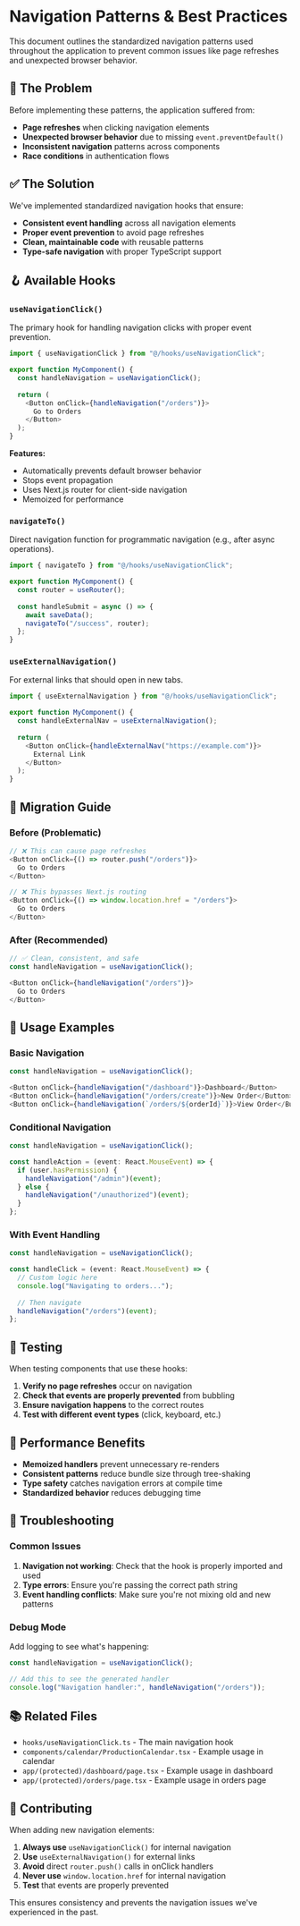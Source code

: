 # Navigation Patterns & Best Practices

This document outlines the standardized navigation patterns used throughout the application to prevent common issues like page refreshes and unexpected browser behavior.

## 🚨 The Problem

Before implementing these patterns, the application suffered from:
- **Page refreshes** when clicking navigation elements
- **Unexpected browser behavior** due to missing `event.preventDefault()`
- **Inconsistent navigation** patterns across components
- **Race conditions** in authentication flows

## ✅ The Solution

We've implemented standardized navigation hooks that ensure:
- **Consistent event handling** across all navigation elements
- **Proper event prevention** to avoid page refreshes
- **Clean, maintainable code** with reusable patterns
- **Type-safe navigation** with proper TypeScript support

## 🪝 Available Hooks

### `useNavigationClick()`

The primary hook for handling navigation clicks with proper event prevention.

```typescript
import { useNavigationClick } from "@/hooks/useNavigationClick";

export function MyComponent() {
  const handleNavigation = useNavigationClick();
  
  return (
    <Button onClick={handleNavigation("/orders")}>
      Go to Orders
    </Button>
  );
}
```

**Features:**
- Automatically prevents default browser behavior
- Stops event propagation
- Uses Next.js router for client-side navigation
- Memoized for performance

### `navigateTo()`

Direct navigation function for programmatic navigation (e.g., after async operations).

```typescript
import { navigateTo } from "@/hooks/useNavigationClick";

export function MyComponent() {
  const router = useRouter();
  
  const handleSubmit = async () => {
    await saveData();
    navigateTo("/success", router);
  };
}
```

### `useExternalNavigation()`

For external links that should open in new tabs.

```typescript
import { useExternalNavigation } from "@/hooks/useNavigationClick";

export function MyComponent() {
  const handleExternalNav = useExternalNavigation();
  
  return (
    <Button onClick={handleExternalNav("https://example.com")}>
      External Link
    </Button>
  );
}
```

## 🔄 Migration Guide

### Before (Problematic)
```typescript
// ❌ This can cause page refreshes
<Button onClick={() => router.push("/orders")}>
  Go to Orders
</Button>

// ❌ This bypasses Next.js routing
<Button onClick={() => window.location.href = "/orders"}>
  Go to Orders
</Button>
```

### After (Recommended)
```typescript
// ✅ Clean, consistent, and safe
const handleNavigation = useNavigationClick();

<Button onClick={handleNavigation("/orders")}>
  Go to Orders
</Button>
```

## 📍 Usage Examples

### Basic Navigation
```typescript
const handleNavigation = useNavigationClick();

<Button onClick={handleNavigation("/dashboard")}>Dashboard</Button>
<Button onClick={handleNavigation("/orders/create")}>New Order</Button>
<Button onClick={handleNavigation(`/orders/${orderId}`)}>View Order</Button>
```

### Conditional Navigation
```typescript
const handleNavigation = useNavigationClick();

const handleAction = (event: React.MouseEvent) => {
  if (user.hasPermission) {
    handleNavigation("/admin")(event);
  } else {
    handleNavigation("/unauthorized")(event);
  }
};
```

### With Event Handling
```typescript
const handleNavigation = useNavigationClick();

const handleClick = (event: React.MouseEvent) => {
  // Custom logic here
  console.log("Navigating to orders...");
  
  // Then navigate
  handleNavigation("/orders")(event);
};
```

## 🧪 Testing

When testing components that use these hooks:

1. **Verify no page refreshes** occur on navigation
2. **Check that events are properly prevented** from bubbling
3. **Ensure navigation happens** to the correct routes
4. **Test with different event types** (click, keyboard, etc.)

## 🚀 Performance Benefits

- **Memoized handlers** prevent unnecessary re-renders
- **Consistent patterns** reduce bundle size through tree-shaking
- **Type safety** catches navigation errors at compile time
- **Standardized behavior** reduces debugging time

## 🔧 Troubleshooting

### Common Issues

1. **Navigation not working**: Check that the hook is properly imported and used
2. **Type errors**: Ensure you're passing the correct path string
3. **Event handling conflicts**: Make sure you're not mixing old and new patterns

### Debug Mode

Add logging to see what's happening:

```typescript
const handleNavigation = useNavigationClick();

// Add this to see the generated handler
console.log("Navigation handler:", handleNavigation("/orders"));
```

## 📚 Related Files

- `hooks/useNavigationClick.ts` - The main navigation hook
- `components/calendar/ProductionCalendar.tsx` - Example usage in calendar
- `app/(protected)/dashboard/page.tsx` - Example usage in dashboard
- `app/(protected)/orders/page.tsx` - Example usage in orders page

## 🤝 Contributing

When adding new navigation elements:

1. **Always use** `useNavigationClick()` for internal navigation
2. **Use** `useExternalNavigation()` for external links
3. **Avoid** direct `router.push()` calls in onClick handlers
4. **Never use** `window.location.href` for internal navigation
5. **Test** that events are properly prevented

This ensures consistency and prevents the navigation issues we've experienced in the past.
